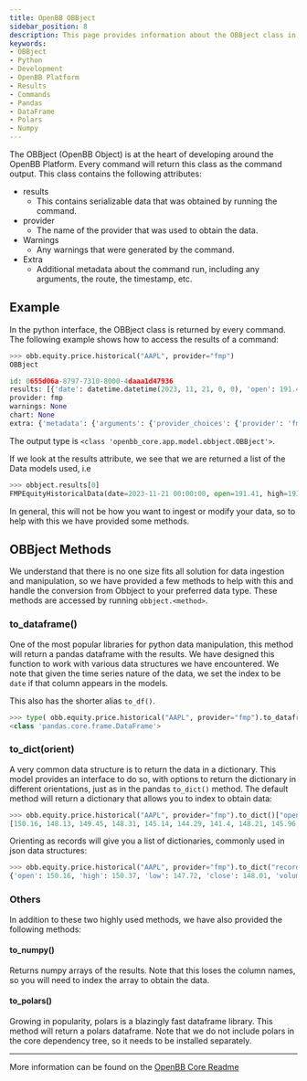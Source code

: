 ```yaml
---
title: OpenBB OBBject
sidebar_position: 8
description: This page provides information about the OBBject class in the OpenBB Platform.  This class provides the interface to interact with commands
keywords:
- OBBject
- Python
- Development
- OpenBB Platform
- Results
- Commands
- Pandas
- DataFrame
- Polars
- Numpy
---
```


The OBBject (OpenBB Object) is at the heart of developing around the OpenBB Platform.  Every command will return this class as the command output.  This class contains the following attributes:

- results
  - This contains serializable data that was obtained by running the command.
- provider
  - The name of the provider that was used to obtain the data.
- Warnings
  - Any warnings that were generated by the command.
- Extra
  - Additional metadata about the command run, including any arguments, the route, the timestamp, etc.

## Example
In the python interface, the OBBject class is returned by every command.  The following example shows how to access the results of a command:

```python
>>> obb.equity.price.historical("AAPL", provider="fmp")
OBBject

id: 0655d06a-8797-7310-8000-4daaa1d47936
results: [{'date': datetime.datetime(2023, 11, 21, 0, 0), 'open': 191.41, 'high': 1...
provider: fmp
warnings: None
chart: None
extra: {'metadata': {'arguments': {'provider_choices': {'provider': 'fmp'}, 'standa...
```

The output type is `<class 'openbb_core.app.model.obbject.OBBject'>`.

If we look at the results attribute, we see that we are returned a list of the Data models used, i.e

```python
>>> obbject.results[0]
FMPEquityHistoricalData(date=2023-11-21 00:00:00, open=191.41, high=191.5, low=189.74, close=190.375, volume=24029603, vwap=190.54, label=November 21, 23, adj_close=190.375, unadjusted_volume=24029603.0, change=-1.03, change_percent=-0.5407241, change_over_time=-0.005407241)
```

In general, this will not be how you want to ingest or modify your data, so to help with this we have provided some methods.

## OBBject Methods

We understand that there is no one size fits all solution for data ingestion and manipulation, so we have provided a few methods to help with this and handle the conversion from Obbject to your preferred data type.  These methods are accessed by running `obbject.<method>`.

### to_dataframe()
One of the most popular libraries for python data manipulation, this method will return a pandas dataframe with the results.  We have designed this function to work with various data structures we have encountered.  We note that given the time series nature of the data, we set the index to be `date` if that column appears in the models.

This also has the shorter alias `to_df()`.

```python
>>> type( obb.equity.price.historical("AAPL", provider="fmp").to_dataframe() )
<class 'pandas.core.frame.DataFrame'>
```
### to_dict(orient)

A very common data structure is to return the data in a dictionary.  This model provides an interface to do so, with options to return the dictionary in different orientations, just as in the pandas `to_dict()` method.  The default method will return a dictionary that allows you to index to obtain data:

```python
>>> obb.equity.price.historical("AAPL", provider="fmp").to_dict()["open"][:10]
[150.16, 148.13, 149.45, 148.31, 145.14, 144.29, 141.4, 148.21, 145.96, 147.77]
```

Orienting as records will give you a list of dictionaries, commonly used in json data structures:

```python
>>> obb.equity.price.historical("AAPL", provider="fmp").to_dict("records")[0]
{'open': 150.16, 'high': 150.37, 'low': 147.72, 'close': 148.01, 'volume': 58724100, 'vwap': 148.7, 'label': 'November 21, 22', 'adj_close': 147.19, 'unadjusted_volume': 58724100.0, 'change': -2.15, 'change_percent': -1.43, 'change_over_time': -0.0143}
```

### Others

In addition to these two highly used methods, we have also provided the following methods:

#### to_numpy()

Returns numpy arrays of the results.  Note that this loses the column names, so you will need to index the array to obtain the data.

#### to_polars()

Growing in popularity, polars is a blazingly fast dataframe library.  This method will return a polars dataframe.  Note that we do not include polars in the core dependency tree, so it needs to be installed separately.


---

More information can be found on the [OpenBB Core Readme](https://github.com/OpenBB-finance/OpenBBTerminal/blob/develop/openbb_platform/platform/core/README.md)
